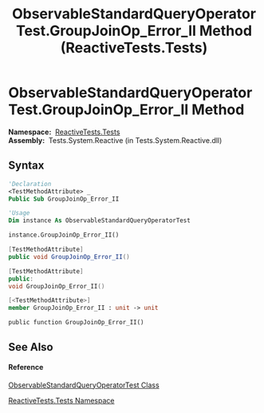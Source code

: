﻿---
title: ObservableStandardQueryOperatorTest.GroupJoinOp_Error_II Method  (ReactiveTests.Tests)
TOCTitle: GroupJoinOp_Error_II Method
ms:assetid: M:ReactiveTests.Tests.ObservableStandardQueryOperatorTest.GroupJoinOp_Error_II
ms:mtpsurl: https://msdn.microsoft.com/en-us/library/reactivetests.tests.observablestandardqueryoperatortest.groupjoinop_error_ii(v=VS.103)
ms:contentKeyID: 36619280
ms.date: 06/28/2011
mtps_version: v=VS.103
f1_keywords:
- ReactiveTests.Tests.ObservableStandardQueryOperatorTest.GroupJoinOp_Error_II
dev_langs:
- CSharp
- JScript
- VB
- FSharp
- c++
---

# ObservableStandardQueryOperatorTest.GroupJoinOp\_Error\_II Method

**Namespace:**  [ReactiveTests.Tests](hh289046\(v=vs.103\).md)  
**Assembly:**  Tests.System.Reactive (in Tests.System.Reactive.dll)

## Syntax

``` vb
'Declaration
<TestMethodAttribute> _
Public Sub GroupJoinOp_Error_II
```

``` vb
'Usage
Dim instance As ObservableStandardQueryOperatorTest

instance.GroupJoinOp_Error_II()
```

``` csharp
[TestMethodAttribute]
public void GroupJoinOp_Error_II()
```

``` c++
[TestMethodAttribute]
public:
void GroupJoinOp_Error_II()
```

``` fsharp
[<TestMethodAttribute>]
member GroupJoinOp_Error_II : unit -> unit 
```

``` jscript
public function GroupJoinOp_Error_II()
```

## See Also

#### Reference

[ObservableStandardQueryOperatorTest Class](hh288944\(v=vs.103\).md)

[ReactiveTests.Tests Namespace](hh289046\(v=vs.103\).md)

